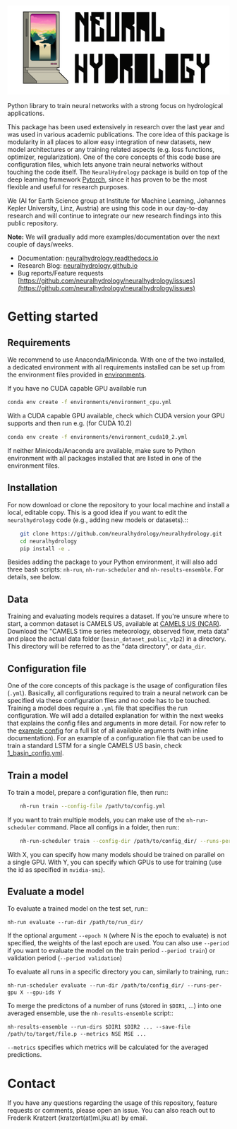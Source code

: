 ![#](docs/source/_static/img/neural-hyd-logo-black.png)

Python library to train neural networks with a strong focus on hydrological applications.

This package has been used extensively in research over the last year and was used in various academic publications. 
The core idea of this package is modularity in all places to allow easy integration of new datasets, new model 
architectures or any training related aspects (e.g. loss functions, optimizer, regularization). 
One of the core concepts of this code base are configuration files, which lets anyone train neural networks without
touching the code itself. The `NeuralHydrology` package is build on top of the deep learning framework 
[Pytorch](https://pytorch.org/), since it has proven to be the most flexible and useful for research purposes.

We (AI for Earth Science group at Institute for Machine Learning, Johannes Kepler University, Linz, Austria) are using
this code in our day-to-day research and will continue to integrate our new research findings into this public repository.

**Note:** We will gradually add more examples/documentation over the next couple of days/weeks.

- Documentation: [neuralhydrology.readthedocs.io](neuralhydrology.readthedocs.io)
- Research Blog: [neuralhydrology.github.io](neuralhydrology.github.io)
- Bug reports/Feature requests [https://github.com/neuralhydrology/neuralhydrology/issues](https://github.com/neuralhydrology/neuralhydrology/issues)

# Getting started

## Requirements

We recommend to use Anaconda/Miniconda. With one of the two installed, a dedicated environment with all requirements 
installed can be set up from the environment files provided in 
[environments](https://github.com/neuralhydrology/neuralhydrology/environments). 

If you have no CUDA capable GPU available run

```bash
conda env create -f environments/environment_cpu.yml
```

With a CUDA capable GPU available, check which CUDA version your GPU supports and then run e.g. (for CUDA 10.2)

```bash
conda env create -f environments/environment_cuda10_2.yml
```

If neither Minicoda/Anaconda are available, make sure to Python environment with all packages installed that are listed 
in one of the environment files.

## Installation

For now download or clone the repository to your local machine and install a local, editable copy. 
This is a good idea if you want to edit the ``neuralhydrology`` code (e.g., adding new models or datasets).::

```bash
    git clone https://github.com/neuralhydrology/neuralhydrology.git
    cd neuralhydrology
    pip install -e .
```
Besides adding the package to your Python environment, it will also add three bash scripts: 
`nh-run`, `nh-run-scheduler` and `nh-results-ensemble`. For details, see below.


## Data

Training and evaluating models requires a dataset.
If you're unsure where to start, a common dataset is CAMELS US, available at
[CAMELS US (NCAR)](https://ral.ucar.edu/solutions/products/camels).
Download the "CAMELS time series meteorology, observed flow, meta data" and place the actual data folder
(`basin_dataset_public_v1p2`) in a directory.
This directory will be referred to as the "data directory", or `data_dir`.

## Configuration file

One of the core concepts of this package is the usage of configuration files (`.yml`). Basically, all configurations 
required to train a neural network can be specified via these configuration files and no code has to be touched.
Training a model does require a `.yml` file that specifies the run configuration. We will add a detailed explanation
for within the next weeks that explains the config files and arguments in more detail. For now refer to the 
[example config](https://github.com/neuralhydrology/neuralhydrology/blob/master/examples/config.yml.example) for a full
list of all available arguments (with inline documentation). For an example of a configuration file that can be used to 
train a standard LSTM for a single CAMELS US basin, check 
[1_basin_config.yml](https://github.com/neuralhydrology/neuralhydrology/blob/master/examples/1_basin_config.yml.example).

## Train a model

To train a model, prepare a configuration file, then run::

```bash
    nh-run train --config-file /path/to/config.yml
```
If you want to train multiple models, you can make use of the ``nh-run-scheduler`` command.
Place all configs in a folder, then run::
```bash
    nh-run-scheduler train --config-dir /path/to/config_dir/ --runs-per-gpu X --gpu-ids Y
```
With X, you can specify how many models should be trained on parallel on a single GPU.
With Y, you can specify which GPUs to use for training (use the id as specified in ``nvidia-smi``).

## Evaluate a model

To evaluate a trained model on the test set, run::

    nh-run evaluate --run-dir /path/to/run_dir/

If the optional argument ``--epoch N`` (where N is the epoch to evaluate) is not specified,
the weights of the last epoch are used. You can also use ``--period `` if you want to evaluate the model on the 
train period ``--period train``) or validation period (``--period validation``) 

To evaluate all runs in a specific directory you can, similarly to training, run::

    nh-run-scheduler evaluate --run-dir /path/to/config_dir/ --runs-per-gpu X --gpu-ids Y


To merge the predictons of a number of runs (stored in ``$DIR1``, ...) into one averaged ensemble,
use the ``nh-results-ensemble`` script::

    nh-results-ensemble --run-dirs $DIR1 $DIR2 ... --save-file /path/to/target/file.p --metrics NSE MSE ...

``--metrics`` specifies which metrics will be calculated for the averaged predictions.

# Contact

If you have any questions regarding the usage of this repository, feature requests or comments, please open an issue.
You can also reach out to Frederik Kratzert (kratzert(at)ml.jku.at) by email.